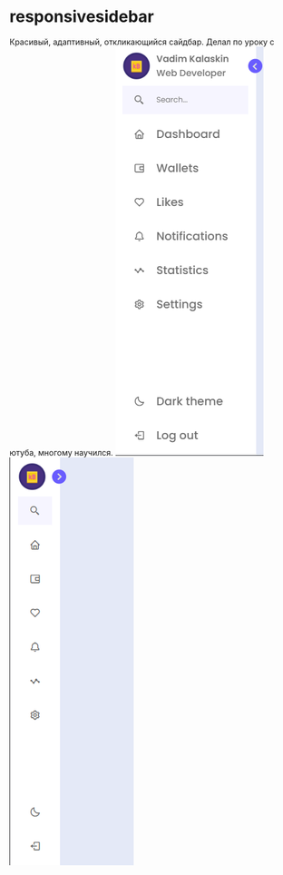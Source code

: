 # responsivesidebar
Красивый, адаптивный, откликающийся сайдбар. Делал по уроку с ютуба, многому научился.
![Alt text](https://github.com/VadimKalaskin/responsivesidebar/blob/main/sidebar.PNG "Открыт")
![Alt text](https://github.com/VadimKalaskin/responsivesidebar/blob/main/sidebar2.PNG "Закрыт")
